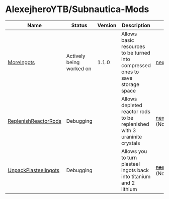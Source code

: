 # AlexejheroYTB/Subnautica-Mods 

| Name | Status | Version | Description | Download Link | 
|-|-|-|-|-|
| <a href=../MoreIngots> MoreIngots </a> | Actively being worked on | 1.1.0 | Allows basic resources to be turned into compressed ones to save storage space | <a href=https://nexusmods.com/subnautica/mods/60> nexusmods.com/subnautica/mods/60 </a> |
| <a href=../ReplenishReactorRods> ReplenishReactorRods </a> | Debugging | | Allows depleted reactor rods to be replenished with 3 uraninite crystals | <strike><a href=https://nexusmods.com/subnautica/mods/62> nexusmods.com/subnautica/mods/62 </a></strike> (Not released yet) |
| <a href=../UnpackPlasteelIngots> UnpackPlasteelIngots </a> | Debugging | | Allows you to turn plasteel ingots back into titanium and 2 lithium | <strike><a href=https://nexusmods.com/subnautica/mods/69> nexusmods.com/subnautica/mods/69 </a></strike> (Not released yet) |
